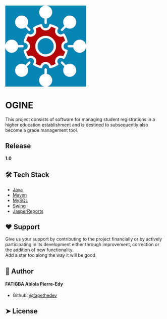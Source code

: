 ![Image](src/main/resources/icon.png)
# OGINE

This project consists of software for managing student registrations
in a higher education establishment and is destined to subsequently 
also become a grade management tool.

## Release
**1.0**

## 🛠️ Tech Stack
- [Java](https://www.oracle.com/java/)
- [Maven](https://maven.apache.org/)
- [MySQL](https://www.mysql.com/)
- [Swing](https://docs.oracle.com/javase/tutorial/uiswing/)
- [JasperReports](https://community.jaspersoft.com/)

## ❤️ Support
Give us your support by contributing to the project financially
or by actively participating in its development either through improvement, 
correction or the addition of new functionality. <br/>
Add a star too along the way it will be good

## 🙇 Author
#### FATIGBA Abiola Pierre-Edy
- Github: [@fapethedev](https://github.com/fapethedev)

## ➤ License